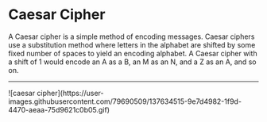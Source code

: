 # Caesar Cipher
A Caesar cipher is a simple method of encoding messages. Caesar ciphers use a substitution method where letters in the alphabet are shifted by some fixed number of spaces to yield an encoding alphabet. A Caesar cipher with a shift of 1 would encode an A as a B, an M as an N, and a Z as an A, and so on.
<hr>
![caesar cipher](https://user-images.githubusercontent.com/79690509/137634515-9e7d4982-1f9d-4470-aeaa-75d9621c0b05.gif)
